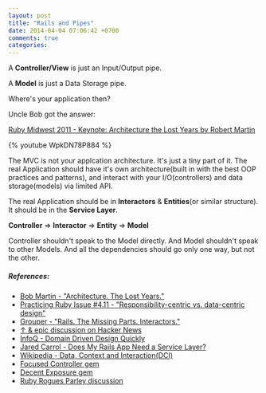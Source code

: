 ```yaml
---
layout: post
title: "Rails and Pipes"
date: 2014-04-04 07:06:42 +0700
comments: true
categories:
---
```



A **Controller/View** is just an Input/Output pipe.

A **Model** is just a Data Storage pipe.

Where's your application then?

Uncle Bob got the answer:

[Ruby Midwest 2011 - Keynote: Architecture the Lost Years by Robert Martin][1]

{% youtube WpkDN78P884 %}

The MVC is not your applcation architecture. It's just a tiny part of
it. The real Application should have it's own architecture(built in with
the best OOP practices and patterns), and interact with your
I/O(controllers) and data storage(models) via limited API.

The real Application should be in **Interactors** & **Entities**(or
similar structure). It should be in the **Service Layer**.

**Controller** => **Interactor** => **Entity** => **Model**

Controller shouldn't speak to the Model directly. And Model shouldn't
speak to other Models. And all the dependencies should go only one way,
but not the other.


##### References:

- [Bob Martin - "Architecture. The Lost Years."][1]
- [Practicing Ruby Issue #4.11  - "Responsibility-centric vs.  data-centric design"][3]
- [Grouper - "Rails. The Missing Parts. Interactors."][2]
- [↑ & epic discussion on Hacker News][8]
- [InfoQ - Domain Driven Design Quickly][9]
- [Jared Carrol - Does My Rails App Need a Service Layer?][11]
- [Wikipedia - Data, Context and Interaction(DCI)][12]
- [Focused Controller gem][6]
- [Decent Exposure gem][7]
- [Ruby Rogues Parley discussion][5]

[1]: http://www.confreaks.com/videos/759-rubymidwest2011-keynote-architecture-the-lost-years
[2]: http://eng.joingrouper.com/blog/2014/03/03/rails-the-missing-parts-interactors
[3]: https://practicingruby.com/articles/responsibility-centric-vs-data-centric-design
[4]: http://www.youtube.com/watch?v=4LMWsFbj6js
[5]: http://parley.rubyrogues.com/t/dhh-debating-controllers-abstracts-on-hn/1823/26
[6]: https://github.com/jonleighton/focused_controller
[7]: https://github.com/voxdolo/decent_exposure
[8]: https://news.ycombinator.com/item?id=7335211
[9]: http://www.amazon.com/Object-Oriented-Software-Engineering-Approach/dp/0201544350/
[10]: http://www.infoq.com/minibooks/domain-driven-design-quickly
[11]: http://blog.carbonfive.com/2012/01/10/does-my-rails-app-need-a-service-layer/
[12]: http://en.wikipedia.org/wiki/Data,_context_and_interaction
